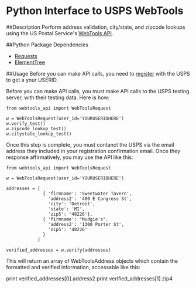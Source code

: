 Python Interface to USPS WebTools
=================================

##Description
Perform address validation, city/state, and zipcode lookups using the US Postal
Service's [WebTools API](https://www.usps.com/business/webtools.htm).

##Python Package Dependencies
* [Requests](http://docs.python-requests.org/en/v0.10.7/index.html)
* [ElementTree](http://effbot.org/zone/element-index.htm)

##Usage
Before you can make API calls, you need to
[register](https://secure.shippingapis.com/registration/) with the USPS to get a
your USERID.

Before you can make API calls, you must make API calls to the USPS testing
server, with their testing data. Here is how:

    from webtools_api import WebToolsRequest
    
    w = WebToolsRequest(user_id='YOURUSERIDHERE')
    w.verify_test()
    w.zipcode_lookup_test()
    w.citystate_lookup_test()

Once this step is complete, you must contanct the USPS via the email address
they included in your registration confirmation email. Once they response
affirmatively, you may use the API like this:

    from webtools_api import WebToolsRequest

    w = WebToolsRequest(user_id='YOURUSERIDHERE')

    addresses = [
                  { 'firmname': 'Sweetwater Tavern',
                    'address2': '400 E Congress St',
                    'city': 'Detroit',
                    'state': 'MI',
                    'zip5': '48226'},
                  { 'firmname': "Mudgie's".
                    'address2': '1300 Porter St',
                    'zip5': '48226'
                  }
                ]
    
    verified_addresses = w.verify(addresses)

This will return an array of WebToolsAddress objects which contain the
formatted and verified information, accessable like this:

  print verified_addresses[0].address2
  print verified_addresses[1].zip4


